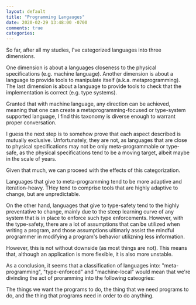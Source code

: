 ```yaml
---
layout: default
title: "Programming Langauges"
date: 2020-02-29 13:48:00 -0700
comments: true
categories: 
---
```


So far, after all my studies, I've categorized languages into three dimensions.

One dimension is about a languages closeness to the physical specifications (e.g. machine language).
Another dimension is about a language to provide tools to manipulate itself (a.k.a. metaprogramming).
The last dimension is about a language to provide tools to check that the implementation is correct (e.g. type systems).

Granted that with machine language, any direction can be achieved, meaning that one can create a metaprogramming-focused or type-system supported language, I find this taxonomy is diverse enough to warrant proper conversation.

I guess the next step is to somehow prove that each aspect described is mutually exclusive.
Unfortunately, they are not, as languages that are close to physical specifications may not be only meta-programmable or type-safe, as the physical specifications tend to be a moving target, albeit maybe in the scale of years.

Given that much, we can proceed with the effects of this categorization.

Languages that give to meta-programming tend to be more adaptive and iteration-heavy. 
THey tend to comprise tools that are highly adaptive to change, but are unpredictable.

On the other hand, languages that give to type-safety tend to the highly preventative to change, mainly due to the steep learning curve of any system that is in place to enforce such type enforcements. However, with the type-safety, there are a lot of assumptions that can be utilized when writing a program, and those assumptions ultimarly assist the mindful programmer in modifying a program's behavior utilizning less information.

However, this is not without downside (as most things are not). This means that, although an application is more flexible, it is also more unstable.

As a conclusion, it seems that a classification of languages into: "meta-programming", "type-enforced" and "machine-local" would mean that we're divinding the act of proramming into the following cateogries: 

The things we want the programs to do, the thing that we need programs to do, and the thing that programs need in order to do anything.
